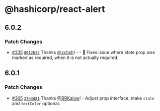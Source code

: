# @hashicorp/react-alert

## 6.0.2

### Patch Changes

- [#335](https://github.com/hashicorp/react-components/pull/335) [`8012b33`](https://github.com/hashicorp/react-components/commit/8012b33fa39d62b3227b3ad00e4e0cab683ffead) Thanks [@zchsh](https://github.com/zchsh)! - - 🐛 Fixes issue where state prop was marked as required, when it is not actually required.

## 6.0.1

### Patch Changes

- [#365](https://github.com/hashicorp/react-components/pull/365) [`37e3d81`](https://github.com/hashicorp/react-components/commit/37e3d81407450d74af4b81b1f698f7eeeb75317f) Thanks [@BRKalow](https://github.com/BRKalow)! - Adjust prop interface, make `state` and `textColor` optional.
